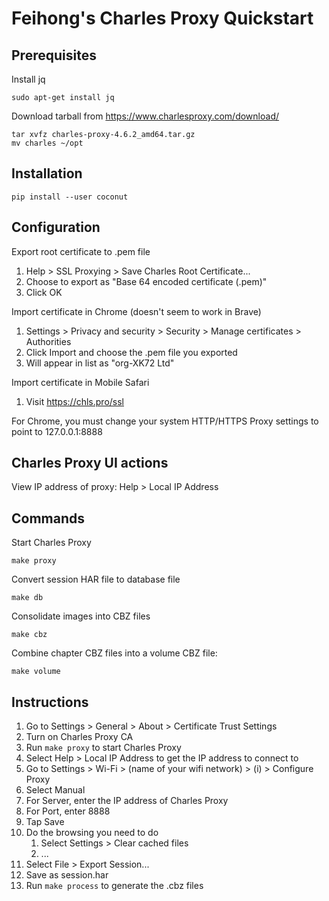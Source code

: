 # Feihong's Charles Proxy Quickstart

## Prerequisites

Install jq

    sudo apt-get install jq

Download tarball from https://www.charlesproxy.com/download/

    tar xvfz charles-proxy-4.6.2_amd64.tar.gz
    mv charles ~/opt

## Installation

    pip install --user coconut

## Configuration

Export root certificate to .pem file

1. Help > SSL Proxying > Save Charles Root Certificate...
1. Choose to export as "Base 64 encoded certificate (.pem)"
1. Click OK

Import certificate in Chrome (doesn't seem to work in Brave)

1. Settings > Privacy and security > Security > Manage certificates > Authorities
1. Click Import and choose the .pem file you exported
1. Will appear in list as "org-XK72 Ltd"

Import certificate in Mobile Safari

1. Visit https://chls.pro/ssl

For Chrome, you must change your system HTTP/HTTPS Proxy settings to point to 127.0.0.1:8888

## Charles Proxy UI actions

View IP address of proxy: Help > Local IP Address

## Commands

Start Charles Proxy

    make proxy

Convert session HAR file to database file

    make db

Consolidate images into CBZ files

    make cbz

Combine chapter CBZ files into a volume CBZ file:

    make volume

## Instructions

1. Go to Settings > General > About > Certificate Trust Settings
1. Turn on Charles Proxy CA
1. Run `make proxy` to start Charles Proxy
1. Select Help > Local IP Address to get the IP address to connect to
1. Go to Settings > Wi-Fi > (name of your wifi network) > (i) > Configure Proxy
1. Select Manual
1. For Server, enter the IP address of Charles Proxy
1. For Port, enter 8888
1. Tap Save
1. Do the browsing you need to do
   1. Select Settings > Clear cached files
   1. ...
1. Select File > Export Session...
1. Save as session.har
1. Run `make process` to generate the .cbz files

